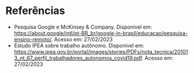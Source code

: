 # Referências
- Pesquisa Google e McKinsey & Company. Disponível em: https://about.google/intl/pt-BR_br/google-in-brasil/educacao/pesquisa-ensino-remoto/. Acesso em: 27/02/2023
- Estudo IPEA sobre trabalho autônomo. Disponível em: https://www.ipea.gov.br/portal/images/stories/PDFs/nota_tecnica/201013_nt_67_perfil_trabalhadores_autonomos_covid19.pdf. Acesso em: 27/02/2023